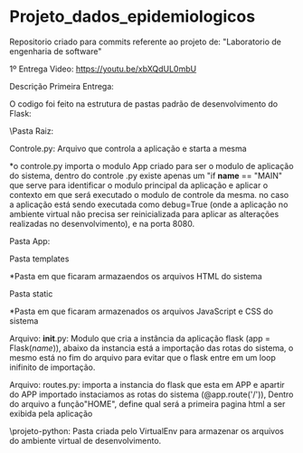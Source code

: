 # Projeto_dados_epidemiologicos
Repositorio criado para commits referente ao projeto de: "Laboratorio de engenharia de software"

1º Entrega Video: https://youtu.be/xbXQdUL0mbU

Descrição Primeira Entrega:

O codigo foi feito na estrutura de pastas padrão de desenvolvimento do Flask:

\Pasta Raiz:

Controle.py: Arquivo que controla a aplicação e starta a mesma

*o controle.py importa o modulo App criado para ser o modulo de aplicação do sistema, dentro do controle .py existe apenas um "if __name__ == "MAIN"
que serve para identificar o modulo principal da aplicação e aplicar o contexto em que será executado o modulo de controle da mesma.
no caso a aplicação está sendo executada como debug=True (onde a aplicação no ambiente virtual não precisa ser reinicializada para aplicar as alterações realizadas      no desenvolvimento), e na porta 8080.
  
Pasta App:

  Pasta templates
  
  *Pasta em que ficaram armazaendos os arquivos HTML do sistema
  
  Pasta static
  
 *Pasta em que ficaram armazenados os arquivos JavaScript e CSS do sistema
 
  Arquivo: __init__.py: Modulo que cria a instância da aplicação flask (app = Flask(_name_)), abaixo da instancia está a importação das rotas do sistema, o mesmo está no fim do arquivo para evitar que o flask entre em um loop inifinito de importação.

 Arquivo: routes.py: importa a instancia do flask que esta em APP e apartir do APP importado instaciamos as rotas do sistema (@app.route('/')), Dentro do arquivo a função"HOME", define qual será a primeira pagina html a ser exibida pela aplicação

\projeto-python: Pasta criada pelo VirtualEnv para armazenar os arquivos do ambiente virtual de desenvolvimento.

